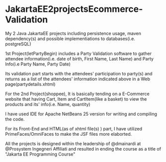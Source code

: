 # JakartaEE2projectsEcommerce-Validation
My 2 Java JakartaEE projects including persistence usage, maven dependency(s) and possible implementiations to databases(i.e. postgreSQL)

1st Project(letPartyBegin) includes a Party Validation software to gather attendee information(i.e. date of birth, First Name, Last Name) and Party Info(i.e Party Name, Party Date)  

Its validation part starts with the attendees' participation to party(s) and returns as a list of the attendees' information indicated above in a Web page(partydetails.xhtml) 

For the 2nd Project(shoppee), It is basically tending on a E-Commerce website that having Cart, Item and CartItem(like a basket) to view the products and its' info(i.e. Name, quantity)

I have used IDE for Apache NetBeans 25 version for writing and compiling the code.

For its Front-End and HTML(as of xhtml file(s) ) part, I have utilized PrimeFaces/OmniFaces to make the JSF files more elaborted.

All the projects is designed within the leadership of @dmainardi at @Prosystem Ingegneri Affiliati and resulted in ending the course as a title of "Jakarta EE Programming Course"
